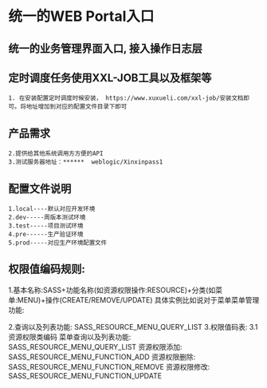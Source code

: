 # 统一的WEB Portal入口

## 统一的业务管理界面入口, 接入操作日志层

## 定时调度任务使用XXL-JOB工具以及框架等

    1. 在安装配置定时调度时候安装， https://www.xuxueli.com/xxl-job/安装文档即可。将地址增加到对应的配置文件目录下即可
    

## 产品需求
    2.提供给其他系统调用方方便的API
    3.测试服务器地址：******  weblogic/Xinxinpass1
    

## 配置文件说明

    1.local----默认对应开发环境
    2.dev-----周版本测试环境
    3.test-----项目测试环境
    4.pre------生产验证环境
    5.prod-----对应生产环境配置文件
    
    

## 权限值编码规则:
   
   1.基本名称:SASS+功能名称(如资源权限操作:RESOURCE)+分类(如菜单:MENU)+操作(CREATE/REMOVE/UPDATE)
   具体实例比如说对于菜单菜单管理功能:
   
   2.查询以及列表功能: SASS_RESOURCE_MENU_QUERY_LIST
   3.权限值码表:
     3.1 资源权限类编码 
       菜单查询以及列表功能: SASS_RESOURCE_MENU_QUERY_LIST
       资源权限添加: SASS_RESOURCE_MENU_FUNCTION_ADD
       资源权限删除: SASS_RESOURCE_MENU_FUNCTION_REMOVE
       资源权限修改: SASS_RESOURCE_MENU_FUNCTION_UPDATE
   
